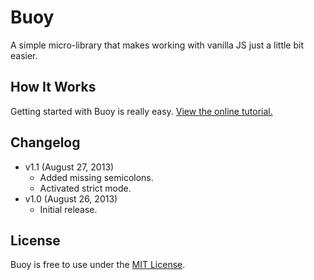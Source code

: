 # Buoy
A simple micro-library that makes working with vanilla JS just a little bit easier.

## How It Works
Getting started with Buoy is really easy. [View the online tutorial.](http://cferdinandi.github.io/buoy/)

## Changelog
* v1.1 (August 27, 2013)
  * Added missing semicolons.
  * Activated strict mode.
* v1.0 (August 26, 2013)
  * Initial release.

## License
Buoy is free to use under the [MIT License](http://gomakethings.com/mit/).
